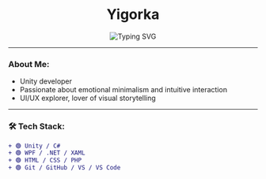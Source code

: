 <h1 align="center">Yigorka</h1>

<p align="center">
  <img src="https://readme-typing-svg.demolab.com?font=Fira+Code&pause=1000&color=0AFF00&center=true&vCenter=true&width=435&lines=Unity+Developer;WPF+Enthusiast;Emotional+Minimalism" alt="Typing SVG" />
</p>

---

### About Me:
- Unity developer
- Passionate about emotional minimalism and intuitive interaction
- UI/UX explorer, lover of visual storytelling

---

### 🛠️ Tech Stack:
```diff
+ 🟢 Unity / C#
+ 🟢 WPF / .NET / XAML
+ 🟢 HTML / CSS / PHP
+ 🟢 Git / GitHub / VS / VS Code
